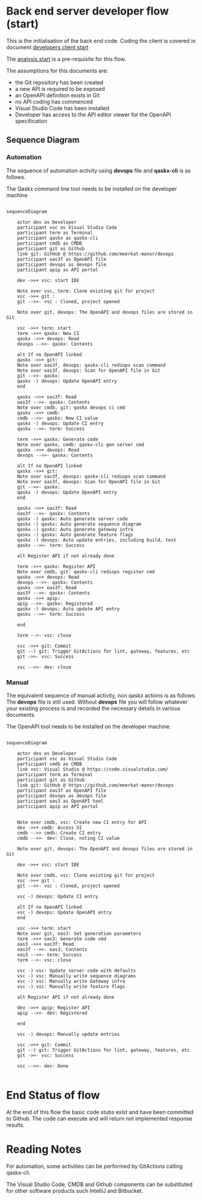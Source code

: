 # Back end server developer flow (start)

This is the initialisation of the back end 
code.  Coding the client is covered in document
[developers client start](developers_client_start.md)

The [analysis start](analysis_start.md) is a pre-requisite for
this flow.

The assumptions for this documents are:

* the Git repository has been created
* a new API is required to be exposed
* an OpenAPI definition exists in Git
* no API coding has commenced
* Visual Studio Code has been installed
* Developer has access to the API editor viewer for the OpenAPI specification


## Sequence Diagram

### Automation

The sequence of automation activity using **devops** file and **qaskx-cli** is 
as follows.

The Qaskx command line tool needs to be installed on the developer machine

```mermaid

sequenceDiagram

    actor dev as Developer
    participant vsc as Visual Studio Code
    participant term as Terminal
    participant qaskx as qaskx-cli
    participant cmdb as CMDB
    participant git as Github
    link git: GitHub @ https://github.com/meerkat-manor/devops
    participant oas3f as OpenAPI file
    participant devops as devops file
    participant apip as API portal

    dev ->>+ vsc: start IDE

    Note over vsc, term: Clone existing git for project
    vsc ->>+ git : 
    git -->>- vsc : Cloned, project opened

    Note over git, devops: The OpenAPI and devops files are stored in Git

    vsc ->>+ term: start
    term ->>+ qaskx: New CI
    qaskx ->>+ devops: Read 
    devops -->>- qaskx: Contents

    alt If no OpenAPI linked
    qaskx ->>+ git:  
    Note over oas3f, devops: qaskx-cli rediops scan command
    Note over oas3f, devops: Scan for OpenAPI file in Git
    git -->>- qaskx: 
    qaskx -) devops: Update OpenAPI entry
    end

    qaskx ->>+ oas3f: Read 
    oas3f -->>- qaskx: Contents
    Note over cmdb, git: qaskx devops ci cmd
    qaskx ->>+ cmdb: 
    cmdb -->>- qaskx: New CI value
    qaskx -) devops: Update CI entry
    qaskx -->>- term: Success

    term ->>+ qaskx: Generate code
    Note over qaskx, cmdb: qaskx-cli gen server cmd
    qaskx ->>+ devops: Read 
    devops -->>- qaskx: Contents

    alt If no OpenAPI linked
    qaskx ->>+ git:  
    Note over oas3f, devops: qaskx-cli rediops scan command
    Note over oas3f, devops: Scan for OpenAPI file in Git
    git -->>- qaskx: 
    qaskx -) devops: Update OpenAPI entry
    end

    qaskx ->>+ oas3f: Read 
    oas3f -->>- qaskx: Contents
    qaskx -) qaskx: Auto generate server code
    qaskx -) qaskx: Auto generate sequence diagram
    qaskx -) qaskx: Auto generate gateway infra
    qaskx -) qaskx: Auto generate feature flags
    qaskx -) devops: Auto update entries, including build, test
    qaskx -->>- term: Success

    alt Register API if not already done

    term ->>+ qaskx: Register API
    Note over cmdb, git: qaskx-cli rediops register cmd
    qaskx ->>+ devops: Read 
    devops -->>- qaskx: Contents
    qaskx ->>+ oas3f: Read 
    oas3f -->>- qaskx: Contents
    qaskx ->>+ apip: 
    apip -->>- qaskx: Registered
    qaskx -) devops: Auto update API entry
    qaskx -->>- term: Success

    end

    term -->- vsc: close

    vsc ->>+ git: Commit
    git --) git: Trigger GitActions for lint, gateway, features, etc 
    git ->>- vsc: Success

    vsc -->>- dev: close

```

### Manual

The equivalent sequence of manual activity, non qaskx actions is as follows.
The **devops** file is still used. Without **devops** file you will 
follow whatever your existing process is and recorded the necessary 
details in various documents

The OpenAPI tool needs to be installed on the developer machine.

```mermaid

sequenceDiagram

    actor dev as Developer
    participant vsc as Visual Studio Code
    participant cmdb as CMDB
    link vsc: Visual Studio @ https://code.visualstudio.com/
    participant term as Terminal
    participant git as Github
    link git: GitHub @ https://github.com/meerkat-manor/devops
    participant oas3f as OpenAPI file
    participant devops as devops file
    participant oas3 as OpenAPI tool
    participant apip as API portal


    Note over cmdb, vsc: Create new CI entry for API 
    dev ->>+ cmdb: Access UI
    cmdb -->> cmdb: Create CI entry
    cmdb -->>- dev: Close, noting CI value

    Note over git, devops: The OpenAPI and devops files are stored in Git

    dev ->>+ vsc: start IDE

    Note over cmdb, vsc: Clone existing git for project
    vsc ->>+ git : 
    git -->>- vsc : Cloned, project opened

    vsc -) devops: Update CI entry

    alt If no OpenAPI linked
    vsc -) devops: Update OpenAPI entry
    end

    vsc ->>+ term: start
    Note over git, oas3: Set generation parameters
    term ->>+ oas3: Generate code cmd
    oas3 ->>+ oas3f: Read 
    oas3f -->>- oas3: Contents
    oas3 -->>- term: Success
    term -->- vsc: close

    vsc -) vsc: Update server code with defaults
    vsc -) vsc: Manually write sequence diagrams
    vsc -) vsc: Manually write Gateway infra
    vsc -) vsc: Manually write feature flags

    alt Register API if not already done

    dev ->>+ apip: Register API
    apip -->>- dev: Registered

    end

    vsc -) devops: Manually update entries

    vsc ->>+ git: Commit
    git --) git: Trigger GitActions for lint, gateway, features, etc 
    git ->>- vsc: Success

    vsc -->>- dev: Done


```

# End Status of flow

At the end of this flow the basic code stubs exist and have been committed
to Github.  The code can execute and will return not implemented
response results.


# Reading Notes

For automation, some activities can be performed by GitActions calling
qaskx-cli.

The Visual Studio Code, CMDB and Github components can be substituted for 
other software products such IntelliJ and Bitbucket.

